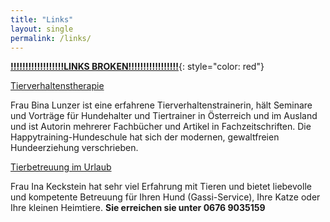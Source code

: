 ```yaml
---
title: "Links"
layout: single
permalink: /links/
---
```


[**!!!!!!!!!!!!!!!!!!LINKS BROKEN!!!!!!!!!!!!!!!!!**](https://www.investisdigital.com/blog/link-building/how-broken-links-hurt-your-seo){: style="color: red"}

[Tierverhaltenstherapie](https://www.vetcat.at/link.php?go=5)

Frau Bina Lunzer ist eine erfahrene Tierverhaltenstrainerin, hält Seminare und Vorträge für Hundehalter und Tiertrainer in Österreich und im Ausland und ist Autorin mehrerer Fachbücher und Artikel in Fachzeitschriften. Die Happytraining-Hundeschule hat sich der modernen, gewaltfreien Hundeerziehung verschrieben. 

[Tierbetreuung im Urlaub](https://www.vetcat.at/link.php?go=6)

Frau Ina Keckstein hat sehr viel Erfahrung mit Tieren und bietet liebevolle und kompetente Betreuung für Ihren Hund (Gassi-Service), Ihre Katze oder Ihre kleinen Heimtiere. **Sie erreichen sie unter 0676 9035159**